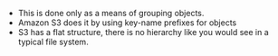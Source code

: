 - This is done only as a means of grouping objects.
- Amazon S3 does it by using key-name prefixes for objects
- S3 has a flat structure, there is no hierarchy like you would see in a typical file system.